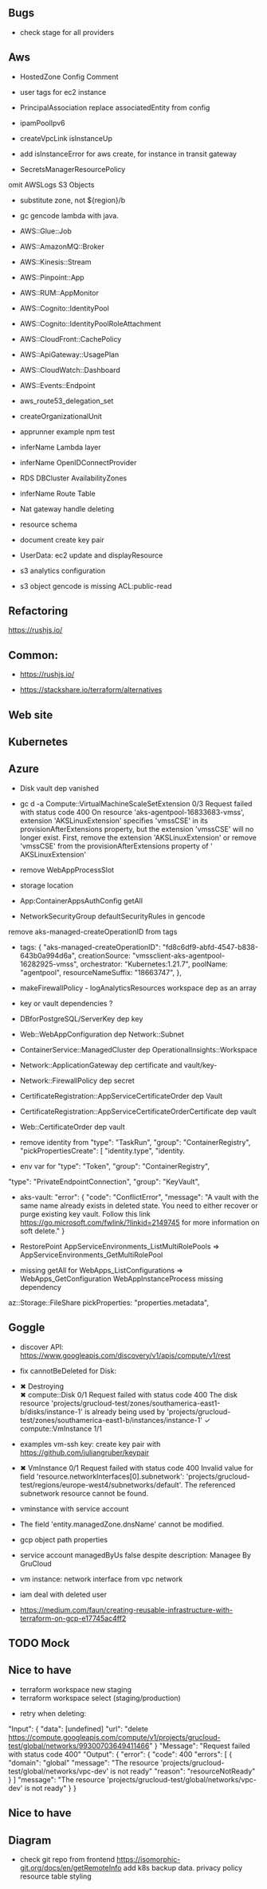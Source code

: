 ## Bugs

- check stage for all providers

## Aws


- HostedZone Config Comment
- user tags for ec2 instance
- PrincipalAssociation replace associatedEntity from config

- ipamPoolIpv6

- createVpcLink isInstanceUp
- add isInstanceError for aws create, for instance in transit gateway
- SecretsManagerResourcePolicy

omit AWSLogs S3 Objects

- substitute zone, not ${region}/b

- gc gencode lambda with java.
- AWS::Glue::Job
- AWS::AmazonMQ::Broker
- AWS::Kinesis::Stream
- AWS::Pinpoint::App
- AWS::RUM::AppMonitor
- AWS::Cognito::IdentityPool
- AWS::Cognito::IdentityPoolRoleAttachment
- AWS::CloudFront::CachePolicy
- AWS::ApiGateway::UsagePlan
- AWS::CloudWatch::Dashboard
- AWS::Events::Endpoint
- aws_route53_delegation_set
- createOrganizationalUnit

- apprunner example npm test
- inferName Lambda layer
- inferName OpenIDConnectProvider
- RDS DBCluster AvailabilityZones
- inferName Route Table
- Nat gateway handle deleting
- resource schema
- document create key pair
- UserData: ec2 update and displayResource
- s3 analytics configuration
- s3 object gencode is missing ACL:public-read

## Refactoring

https://rushjs.io/

## Common:

- https://rushjs.io/

- https://stackshare.io/terraform/alternatives

## Web site

## Kubernetes

## Azure

- Disk vault dep vanished
- gc d -a
  Compute::VirtualMachineScaleSetExtension 0/3 Request failed with status code 400 On resource 'aks-agentpool-16833683-vmss',
  extension 'AKSLinuxExtension' specifies 'vmssCSE' in its provisionAfterExtensions property, but the extension 'vmssCSE' will no
  longer exist. First, remove the extension 'AKSLinuxExtension' or remove 'vmssCSE' from the provisionAfterExtensions property of '
  AKSLinuxExtension'

- remove WebAppProcessSlot
- storage location

- App:ContainerAppsAuthConfig getAll
- NetworkSecurityGroup defaultSecurityRules in gencode

remove aks-managed-createOperationID from tags

- tags: {
  "aks-managed-createOperationID": "fd8c6df9-abfd-4547-b838-643b0a994d6a",
  creationSource: "vmssclient-aks-agentpool-16282925-vmss",
  orchestrator: "Kubernetes:1.21.7",
  poolName: "agentpool",
  resourceNameSuffix: "18663747",
  },

- makeFirewallPolicy - logAnalyticsResources workspace dep as an array
- key or vault dependencies ?
- DBforPostgreSQL/ServerKey dep key
- Web::WebAppConfiguration dep Network::Subnet

- ContainerService::ManagedCluster dep OperationalInsights::Workspace

- Network::ApplicationGateway dep certificate and vault/key-
- Network::FirewallPolicy dep secret
- CertificateRegistration::AppServiceCertificateOrder dep Vault
- CertificateRegistration::AppServiceCertificateOrderCertificate dep vault
- Web::CertificateOrder dep vault

- remove identity from
  "type": "TaskRun",
  "group": "ContainerRegistry",
  "pickPropertiesCreate": [
  "identity.type",
  "identity.

- env var for "type": "Token",
  "group": "ContainerRegistry",

"type": "PrivateEndpointConnection",
"group": "KeyVault",

- aks-vault:
  "error": {
  "code": "ConflictError",
  "message": "A vault with the same name already exists in deleted state. You need to either recover or purge existing key vault. Follow this link https://go.microsoft.com/fwlink/?linkid=2149745 for more information on soft delete."
  }

- RestorePoint
  AppServiceEnvironments_ListMultiRolePools => AppServiceEnvironments_GetMultiRolePool

- missing getAll for WebApps_ListConfigurations => WebApps_GetConfiguration
  WebAppInstanceProcess missing dependency

az::Storage::FileShare pickProperties: "properties.metadata",

## Goggle

- discover API: https://www.googleapis.com/discovery/v1/apis/compute/v1/rest

- fix cannotBeDeleted for Disk:

- ✖ Destroying  
   ✖ compute::Disk 0/1 Request failed with status code 400 The disk resource 'projects/grucloud-test/zones/southamerica-east1-b/disks/instance-1' is already being used by 'projects/grucloud-test/zones/southamerica-east1-b/instances/instance-1'
  ✓ compute::VmInstance 1/1

- examples vm-ssh key: create key pair with https://github.com/juliangruber/keypair

- ✖ VmInstance 0/1 Request failed with status code 400 Invalid value for field 'resource.networkInterfaces[0].subnetwork': 'projects/grucloud-test/regions/europe-west4/subnetworks/default'. The referenced subnetwork resource cannot be found.
- vminstance with service account
- The field 'entity.managedZone.dnsName' cannot be modified.
- gcp object path properties

- service account managedByUs false despite description: Managee By GruCloud
- vm instance: network interface from vpc network

- iam deal with deleted user

- https://medium.com/faun/creating-reusable-infrastructure-with-terraform-on-gcp-e17745ac4ff2

## TODO Mock

## Nice to have

- terraform workspace new staging
- terraform workspace select (staging/production)

* retry when deleting:

"Input": {
"data": [undefined]
"url": "delete https://compute.googleapis.com/compute/v1/projects/grucloud-test/global/networks/99300703649411466"
}
"Message": "Request failed with status code 400"
"Output": {
"error": {
"code": 400
"errors": [
{
"domain": "global"
"message": "The resource 'projects/grucloud-test/global/networks/vpc-dev' is not ready"
"reason": "resourceNotReady"
}
]
"message": "The resource 'projects/grucloud-test/global/networks/vpc-dev' is not ready"
}
}

## Nice to have

## Diagram

- check git repo from frontend https://isomorphic-git.org/docs/en/getRemoteInfo
  add k8s
  backup data.
  privacy policy
  resource table styling
